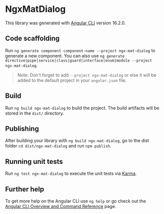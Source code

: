 # NgxMatDialog

This library was generated with [Angular CLI](https://github.com/angular/angular-cli) version 16.2.0.

## Code scaffolding

Run `ng generate component component-name --project ngx-mat-dialog` to generate a new component. You can also use `ng generate directive|pipe|service|class|guard|interface|enum|module --project ngx-mat-dialog`.

> Note: Don't forget to add `--project ngx-mat-dialog` or else it will be added to the default project in your `angular.json` file.

## Build

Run `ng build ngx-mat-dialog` to build the project. The build artifacts will be stored in the `dist/` directory.

## Publishing

After building your library with `ng build ngx-mat-dialog`, go to the dist folder `cd dist/ngx-mat-dialog` and run `npm publish`.

## Running unit tests

Run `ng test ngx-mat-dialog` to execute the unit tests via [Karma](https://karma-runner.github.io).

## Further help

To get more help on the Angular CLI use `ng help` or go check out the [Angular CLI Overview and Command Reference](https://angular.io/cli) page.
